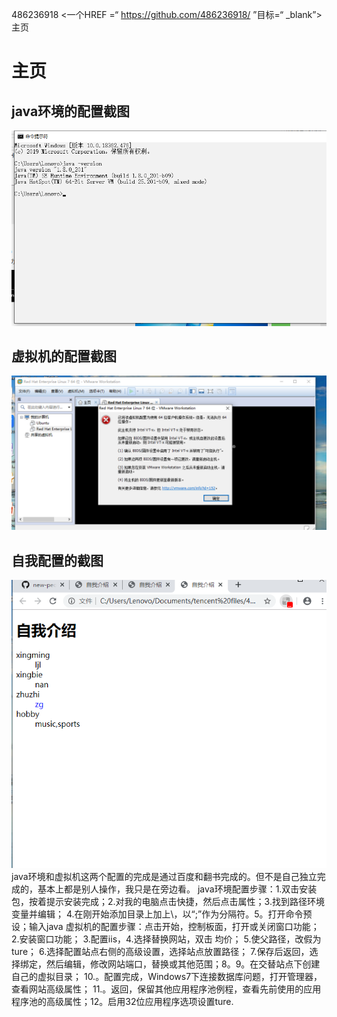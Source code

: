 486236918 <一个HREF =“ https://github.com/486236918/ ”目标=“ _blank”>主页</a>
# 主页
## java环境的配置截图
![image](https://github.com/486236918/new-people/blob/master/19638ljl/QQ%E5%9B%BE%E7%89%8720191126234237.png)
## 虚拟机的配置截图
![image](https://github.com/486236918/new-people/blob/master/19638ljl/QQ%E5%9B%BE%E7%89%8720191126220133.png)
## 自我配置的截图
![image](https://github.com/486236918/new-people/blob/master/19638ljl/QQ%E5%9B%BE%E7%89%8720191128194155.png)
java环境和虚拟机这两个配置的完成是通过百度和翻书完成的。但不是自己独立完成的，基本上都是别人操作，我只是在旁边看。
java环境配置步骤：1.双击安装包，按着提示安装完成；2.对我的电脑点击快捷，然后点击属性；3.找到路径环境变量并编辑； 4.在刚开始添加目录上加上\，以“;”作为分隔符。5。打开命令预设；输入java
虚拟机的配置步骤：点击开始，控制板面，打开或关闭窗口功能； 2.安装窗口功能； 3.配置iis，4.选择替换网站，双击
均价； 5.使父路径，改假为ture； 6.选择配置站点右侧的高级设置，选择站点放置路径； 7.保存后返回，选择绑定，然后编辑，修改网站端口，替换或其他范围；8。9。在交替站点下创建自己的虚拟目录； 10.。配置完成，Windows7下连接数据库问题，打开管理器，查看网站高级属性； 11.。返回，保留其他应用程序池例程，查看先前使用的应用程序池的高级属性；12。启用32位应用程序选项设置ture.






